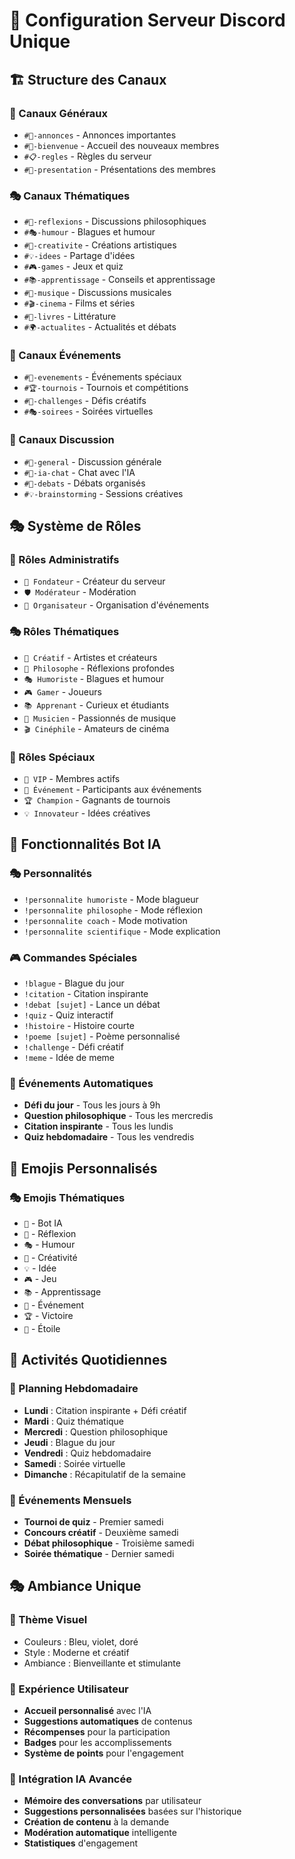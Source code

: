 # 🎪 Configuration Serveur Discord Unique

## 🏗️ Structure des Canaux

### 📢 Canaux Généraux

- `#📢-annonces` - Annonces importantes
- `#👋-bienvenue` - Accueil des nouveaux membres
- `#📋-regles` - Règles du serveur
- `#🎯-presentation` - Présentations des membres

### 🎭 Canaux Thématiques

- `#💭-reflexions` - Discussions philosophiques
- `#🎭-humour` - Blagues et humour
- `#🎨-creativite` - Créations artistiques
- `#💡-idees` - Partage d'idées
- `#🎮-games` - Jeux et quiz
- `#📚-apprentissage` - Conseils et apprentissage
- `#🎵-musique` - Discussions musicales
- `#🎬-cinema` - Films et séries
- `#📖-livres` - Littérature
- `#🌍-actualites` - Actualités et débats

### 🎪 Canaux Événements

- `#🎉-evenements` - Événements spéciaux
- `#🏆-tournois` - Tournois et compétitions
- `#🎨-challenges` - Défis créatifs
- `#🎭-soirees` - Soirées virtuelles

### 💬 Canaux Discussion

- `#💬-general` - Discussion générale
- `#🤖-ia-chat` - Chat avec l'IA
- `#🎯-debats` - Débats organisés
- `#💡-brainstorming` - Sessions créatives

## 🎭 Système de Rôles

### 👑 Rôles Administratifs

- `👑 Fondateur` - Créateur du serveur
- `🛡️ Modérateur` - Modération
- `🎪 Organisateur` - Organisation d'événements

### 🎭 Rôles Thématiques

- `🎨 Créatif` - Artistes et créateurs
- `💭 Philosophe` - Réflexions profondes
- `🎭 Humoriste` - Blagues et humour
- `🎮 Gamer` - Joueurs
- `📚 Apprenant` - Curieux et étudiants
- `🎵 Musicien` - Passionnés de musique
- `🎬 Cinéphile` - Amateurs de cinéma

### 🎯 Rôles Spéciaux

- `🌟 VIP` - Membres actifs
- `🎉 Événement` - Participants aux événements
- `🏆 Champion` - Gagnants de tournois
- `💡 Innovateur` - Idées créatives

## 🤖 Fonctionnalités Bot IA

### 🎭 Personnalités

- `!personnalite humoriste` - Mode blagueur
- `!personnalite philosophe` - Mode réflexion
- `!personnalite coach` - Mode motivation
- `!personnalite scientifique` - Mode explication

### 🎮 Commandes Spéciales

- `!blague` - Blague du jour
- `!citation` - Citation inspirante
- `!debat [sujet]` - Lance un débat
- `!quiz` - Quiz interactif
- `!histoire` - Histoire courte
- `!poeme [sujet]` - Poème personnalisé
- `!challenge` - Défi créatif
- `!meme` - Idée de meme

### 🎪 Événements Automatiques

- **Défi du jour** - Tous les jours à 9h
- **Question philosophique** - Tous les mercredis
- **Citation inspirante** - Tous les lundis
- **Quiz hebdomadaire** - Tous les vendredis

## 🎨 Emojis Personnalisés

### 🎭 Emojis Thématiques

- `🤖` - Bot IA
- `💭` - Réflexion
- `🎭` - Humour
- `🎨` - Créativité
- `💡` - Idée
- `🎮` - Jeu
- `📚` - Apprentissage
- `🎪` - Événement
- `🏆` - Victoire
- `🌟` - Étoile

## 🎯 Activités Quotidiennes

### 📅 Planning Hebdomadaire

- **Lundi** : Citation inspirante + Défi créatif
- **Mardi** : Quiz thématique
- **Mercredi** : Question philosophique
- **Jeudi** : Blague du jour
- **Vendredi** : Quiz hebdomadaire
- **Samedi** : Soirée virtuelle
- **Dimanche** : Récapitulatif de la semaine

### 🎪 Événements Mensuels

- **Tournoi de quiz** - Premier samedi
- **Concours créatif** - Deuxième samedi
- **Débat philosophique** - Troisième samedi
- **Soirée thématique** - Dernier samedi

## 🎭 Ambiance Unique

### 🎨 Thème Visuel

- Couleurs : Bleu, violet, doré
- Style : Moderne et créatif
- Ambiance : Bienveillante et stimulante

### 🎪 Expérience Utilisateur

- **Accueil personnalisé** avec l'IA
- **Suggestions automatiques** de contenus
- **Récompenses** pour la participation
- **Badges** pour les accomplissements
- **Système de points** pour l'engagement

### 🤖 Intégration IA Avancée

- **Mémoire des conversations** par utilisateur
- **Suggestions personnalisées** basées sur l'historique
- **Création de contenu** à la demande
- **Modération automatique** intelligente
- **Statistiques** d'engagement
